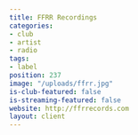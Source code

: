 ```yaml
---
title: FFRR Recordings
categories:
- club
- artist
- radio
tags:
- label
position: 237
image: "/uploads/ffrr.jpg"
is-club-featured: false
is-streaming-featured: false
website: http://ffrrecords.com
layout: client
---
```


